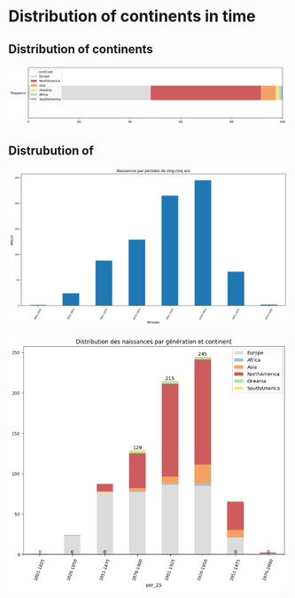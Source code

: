 # Distribution of continents in time

## Distribution of continents

![Distribution of continets](../../notebooks_jupyter/wikidata_exploration/images/images_continents/distribution_continets.png "Distribution of the continets")

## Distrubution of 

![Distribution of continets](../../notebooks_jupyter/wikidata_exploration/images/images_continents/distribution_par_periods.png "Distribution of the continets")

![Distribution of continets](../../notebooks_jupyter/wikidata_exploration/images/images_continents/distribution_par_generation_continent.png "Distribution of the continets")
